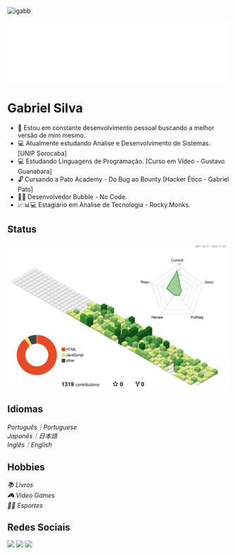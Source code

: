 <p align="left"><img src="https://komarev.com/ghpvc/?username=igabb" alt="igabb" /></p>

![Hello](docs/hello.svg)

# Gabriel Silva
- 🦈 Estou em constante desenvolvimento pessoal buscando a melhor versão de mim mesmo.
- 💻 Atualmente estudando Análise e Desenvolvimento de Sistemas. [UNIP Sorocaba]
- 💻 Estudando Linguagens de Programação. [Curso em Vídeo - Gustavo Guanabara]
- 🔓 Cursando a Pato Academy - Do Bug ao Bounty [Hacker Ético - Gabriel Pato]
- 👨‍💻 Desenvolvedor Bubble - No Code.
- 📈📊💻 Estagiário em Analise de Tecnologia - Rocky.Monks.

## Status
![](./profile-3d-contrib/profile-green-animate.svg)

## Idiomas
 <i>Português｜Portuguese</i> </br>
 <i>Japonês｜日本語</i> </br>
 <i>Inglês｜English </i> </br>
 
 ## Hobbies
 <i>📚 Livros </i> </br>
 <i>🎮 Video Games </i> </br>
 <i>🏋️‍♂️ Esportes </i> </br>
 
## Redes Sociais 
[<img height="50" src="https://img.shields.io/badge/linkedin-%230077B5.svg?&style=for-the-badge&logo=linkedin&logoColor=white" />](https://www.linkedin.com/in/gabriel-silva-profile/)
[<img height="50" src = "https://img.shields.io/badge/instagram-%23E4405F.svg?&style=for-the-badge&logo=instagram&logoColor=white">](https://www.instagram.com/gabrielzius/)
[<img height="50" src = "https://img.shields.io/badge/facebook-%231877F2.svg?&style=for-the-badge&logo=facebook&logoColor=white">](https://www.facebook.com/gabiel.silva.52/)
  

